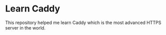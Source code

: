# Learn Caddy

This repository helped me learn Caddy which is the most advanced HTTPS server in the world.
